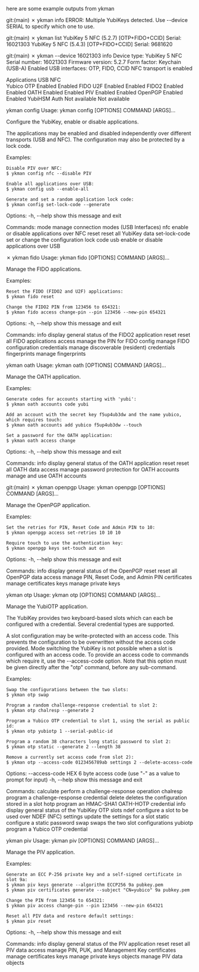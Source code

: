 here are some example outputs from ykman

git:(main) ✗ ykman info
ERROR: Multiple YubiKeys detected. Use --device SERIAL to specify which one to use.


git:(main) ✗ ykman list
YubiKey 5 NFC (5.2.7) [OTP+FIDO+CCID] Serial: 16021303
YubiKey 5 NFC (5.4.3) [OTP+FIDO+CCID] Serial: 9681620


git:(main) ✗ ykman --device 16021303 info
Device type: YubiKey 5 NFC
Serial number: 16021303
Firmware version: 5.2.7
Form factor: Keychain (USB-A)
Enabled USB interfaces: OTP, FIDO, CCID
NFC transport is enabled

Applications    USB             NFC          
Yubico OTP      Enabled         Enabled
FIDO U2F        Enabled         Enabled
FIDO2           Enabled         Enabled
OATH            Enabled         Enabled
PIV             Enabled         Enabled
OpenPGP         Enabled         Enabled
YubiHSM Auth    Not available   Not available


ykman config
Usage: ykman config [OPTIONS] COMMAND [ARGS]...

  Configure the YubiKey, enable or disable applications.

  The applications may be enabled and disabled independently over
  different transports (USB and NFC). The configuration may also
  be protected by a lock code.

  Examples:

    Disable PIV over NFC:
    $ ykman config nfc --disable PIV

    Enable all applications over USB:
    $ ykman config usb --enable-all

    Generate and set a random application lock code:
    $ ykman config set-lock-code --generate

Options:
  -h, --help  show this message and exit

Commands:
  mode           manage connection modes (USB Interfaces)
  nfc            enable or disable applications over NFC
  reset          reset all YubiKey data
  set-lock-code  set or change the configuration lock code
  usb            enable or disable applications over USB


✗ ykman fido
Usage: ykman fido [OPTIONS] COMMAND [ARGS]...

  Manage the FIDO applications.

  Examples:

    Reset the FIDO (FIDO2 and U2F) applications:
    $ ykman fido reset

    Change the FIDO2 PIN from 123456 to 654321:
    $ ykman fido access change-pin --pin 123456 --new-pin 654321

Options:
  -h, --help  show this message and exit

Commands:
  info          display general status of the FIDO2 application
  reset         reset all FIDO applications
  access        manage the PIN for FIDO
  config        manage FIDO configuration
  credentials   manage discoverable (resident) credentials
  fingerprints  manage fingerprints


ykman oath
Usage: ykman oath [OPTIONS] COMMAND [ARGS]...

  Manage the OATH application.

  Examples:

    Generate codes for accounts starting with 'yubi':
    $ ykman oath accounts code yubi

    Add an account with the secret key f5up4ub3dw and the name yubico,
    which requires touch:
    $ ykman oath accounts add yubico f5up4ub3dw --touch

    Set a password for the OATH application:
    $ ykman oath access change

Options:
  -h, --help  show this message and exit

Commands:
  info      display general status of the OATH application
  reset     reset all OATH data
  access    manage password protection for OATH
  accounts  manage and use OATH accounts


git:(main) ✗ ykman openpgp
Usage: ykman openpgp [OPTIONS] COMMAND [ARGS]...

  Manage the OpenPGP application.

  Examples:

    Set the retries for PIN, Reset Code and Admin PIN to 10:
    $ ykman openpgp access set-retries 10 10 10

    Require touch to use the authentication key:
    $ ykman openpgp keys set-touch aut on

Options:
  -h, --help  show this message and exit

Commands:
  info          display general status of the OpenPGP
  reset         reset all OpenPGP data
  access        manage PIN, Reset Code, and Admin PIN
  certificates  manage certificates
  keys          manage private keys


ykman otp
Usage: ykman otp [OPTIONS] COMMAND [ARGS]...

  Manage the YubiOTP application.

  The YubiKey provides two keyboard-based slots which can each be
  configured with a credential. Several credential types are
  supported.

  A slot configuration may be write-protected with an access code.
  This prevents the configuration to be overwritten without the
  access code provided. Mode switching the YubiKey is not possible
  when a slot is configured with an access code. To provide an
  access code to commands which require it, use the --access-code
  option. Note that this option must be given directly after the
  "otp" command, before any sub-command.

  Examples:

    Swap the configurations between the two slots:
    $ ykman otp swap

    Program a random challenge-response credential to slot 2:
    $ ykman otp chalresp --generate 2

    Program a Yubico OTP credential to slot 1, using the serial as public id:
    $ ykman otp yubiotp 1 --serial-public-id

    Program a random 38 characters long static password to slot 2:
    $ ykman otp static --generate 2 --length 38

    Remove a currently set access code from slot 2):
    $ ykman otp --access-code 0123456789ab settings 2 --delete-access-code

Options:
  --access-code HEX  6 byte access code (use "-" as a value to
                     prompt for input)
  -h, --help         show this message and exit

Commands:
  calculate  perform a challenge-response operation
  chalresp   program a challenge-response credential
  delete     deletes the configuration stored in a slot
  hotp       program an HMAC-SHA1 OATH-HOTP credential
  info       display general status of the YubiKey OTP slots
  ndef       configure a slot to be used over NDEF (NFC)
  settings   update the settings for a slot
  static     configure a static password
  swap       swaps the two slot configurations
  yubiotp    program a Yubico OTP credential


ykman piv
Usage: ykman piv [OPTIONS] COMMAND [ARGS]...

  Manage the PIV application.

  Examples:

    Generate an ECC P-256 private key and a self-signed certificate in
    slot 9a:
    $ ykman piv keys generate --algorithm ECCP256 9a pubkey.pem
    $ ykman piv certificates generate --subject "CN=yubico" 9a pubkey.pem

    Change the PIN from 123456 to 654321:
    $ ykman piv access change-pin --pin 123456 --new-pin 654321

    Reset all PIV data and restore default settings:
    $ ykman piv reset

Options:
  -h, --help  show this message and exit

Commands:
  info          display general status of the PIV application
  reset         reset all PIV data
  access        manage PIN, PUK, and Management Key
  certificates  manage certificates
  keys          manage private keys
  objects       manage PIV data objects
